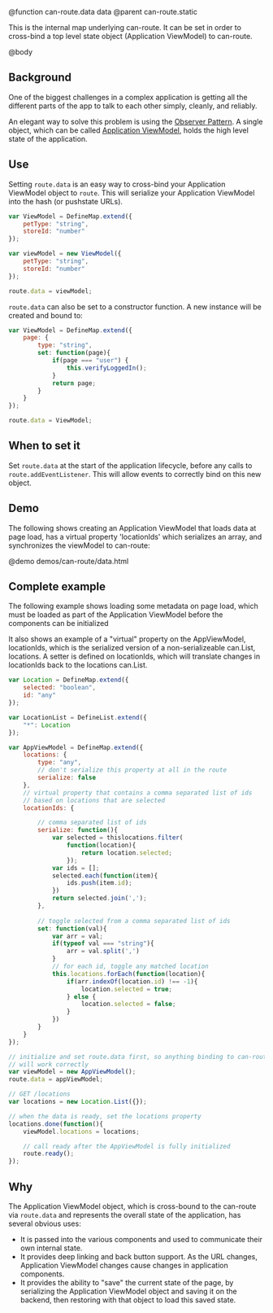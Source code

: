 @function can-route.data data
@parent can-route.static

This is the internal map underlying can-route. It can be set in order to cross-bind a top level state object (Application ViewModel) to can-route.

@body

## Background

One of the biggest challenges in a complex application is getting all the different parts of the app to talk to each other simply, cleanly, and reliably. 

An elegant way to solve this problem is using the [Observer Pattern](http://en.wikipedia.org/wiki/Observer_pattern). A single object, which can be called [Application ViewModel](https://www.youtube.com/watch?v=LrzK4exG5Ss), holds the high level state of the application.

## Use

Setting `route.data` is an easy way to cross-bind your Application ViewModel object to `route`. This will serialize your Application ViewModel into the hash (or pushstate URLs).

```js
var ViewModel = DefineMap.extend({
	petType: "string",
	storeId: "number"
});

var viewModel = new ViewModel({
	petType: "string",
	storeId: "number"
});

route.data = viewModel;
```

`route.data` can also be set to a constructor function. A new instance will be created and bound to:

```js
var ViewModel = DefineMap.extend({
    page: {
        type: "string",
        set: function(page){
            if(page === "user") {
                this.verifyLoggedIn();
            }
            return page;
        }
    }
});

route.data = ViewModel;
```

## When to set it

Set `route.data` at the  start of the application lifecycle, before any calls to `route.addEventListener`. This will allow events to correctly bind on this new object.

## Demo

The following shows creating an Application ViewModel that loads data at page load, has a virtual property 'locationIds' which serializes an array, and synchronizes the viewModel to can-route:

@demo demos/can-route/data.html

## Complete example

The following example shows loading some metadata on page load, which must be loaded as part of the Application ViewModel before the components can be initialized

It also shows an example of a "virtual" property on the AppViewModel, locationIds, which is the serialized version of a non-serializeable can.List, locations.  A setter is defined on locationIds, which will translate changes in locationIds back to the locations can.List.

```js
var Location = DefineMap.extend({
	selected: "boolean",
	id: "any"
});

var LocationList = DefineList.extend({
	"*": Location
});

var AppViewModel = DefineMap.extend({
	locations: {
		type: "any",
		// don't serialize this property at all in the route
		serialize: false
	},
	// virtual property that contains a comma separated list of ids
	// based on locations that are selected
	locationIds: {

		// comma separated list of ids
		serialize: function(){
			var selected = thislocations.filter(
				function(location){
					return location.selected;
				});
			var ids = [];
			selected.each(function(item){
				ids.push(item.id);
			})
			return selected.join(',');
		},
		
		// toggle selected from a comma separated list of ids
		set: function(val){
			var arr = val;
			if(typeof val === "string"){
				arr = val.split(',')
			}
			// for each id, toggle any matched location
			this.locations.forEach(function(location){
				if(arr.indexOf(location.id) !== -1){
					location.selected = true;
				} else {
					location.selected = false;
				}
			})
		}
	}
});

// initialize and set route.data first, so anything binding to can-route
// will work correctly
var viewModel = new AppViewModel();
route.data = appViewModel;

// GET /locations
var locations = new Location.List({});

// when the data is ready, set the locations property
locations.done(function(){
	viewModel.locations = locations;

	// call ready after the AppViewModel is fully initialized
	route.ready();
});
```

## Why

The Application ViewModel object, which is cross-bound to the can-route via `route.data` and represents the overall state of the application, has several obvious uses:

* It is passed into the various components and used to communicate their own internal state.
* It provides deep linking and back button support. As the URL changes, Application ViewModel changes cause changes in application components.
* It provides the ability to "save" the current state of the page, by serializing the Application ViewModel object and saving it on the backend, then restoring with that object to load this saved state.

